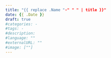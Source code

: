 ```yaml
---
title: "{{ replace .Name "-" " " | title }}"
date: {{ .Date }}
draft: true
#categories: -
#tags: -
#description: 
#language: ""
#externalURL: ""
#image: [""]
---
```

